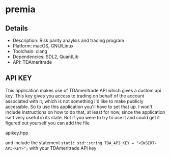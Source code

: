 # premia

Details
--------
- Description: Risk parity anaylsis and trading program
- Platform: macOS, GNU/Linux
- Toolchain: clang
- Dependencies: SDL2, QuantLib
- API: TDAmeritrade

API KEY
--------

This application makes use of TDAmeritrade API which gives a custom api key. This key gives you access to trading on behalf of the account associated with it, which is not something I'd like to make publicly accessible. So to use this application you'll have to set that up. I won't include instructions on how to do that, at least for now, since the application isn't very useful in its state. But if you were to try to use it and could get it figured out yourself you can add the file 

apikey.hpp

and include the statement `static std::string TDA_API_KEY = "<INSERT-API-KEY>";` with your TDAmeritrade API key

